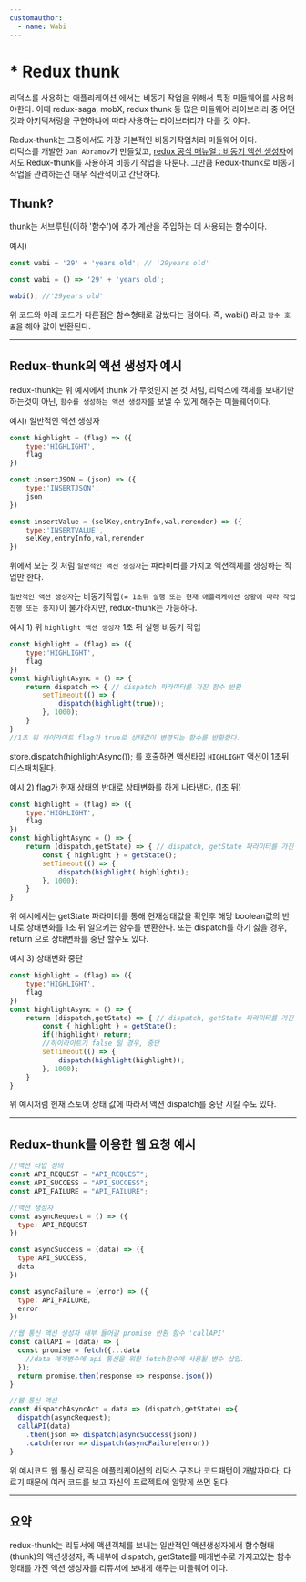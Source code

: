 ```yaml
---
customauthor:
  - name: Wabi
---
```

# * Redux thunk
<Author/>

리덕스를 사용하는 애플리케이션 에서는 비동기 작업을 위해서 특정 미들웨어를 사용해야한다. 이때 redux-saga, mobX, redux thunk 등 많은 미들웨어 라이브러리 중 어떤 것과 아키텍쳐링을 구현하냐에 따라 사용하는 라이브러리가 다를 것 이다.

Redux-thunk는 그중에서도 가장 기본적인 비동기작업처리 미들웨어 이다.\
리덕스를 개발한 `Dan Abramov`가 만들었고, [redux 공식 매뉴얼 : 비동기 액션 생성자](https://lunit.gitbook.io/redux-in-korean/advanced/asyncactions#undefined-4)에서도 Redux-thunk를 사용하여 비동기 작업을 다룬다. 그만큼 Redux-thunk로 비동기 작업을 관리하는건 매우 직관적이고 간단하다.

## Thunk?

thunk는 서브루틴(이하 '함수')에 추가 계산을 주입하는 데 사용되는 함수이다.

예시)
```js
const wabi = '29' + 'years old'; // '29years old'
```

```js
const wabi = () => '29' + 'years old';

wabi(); //'29years old'
```
위 코드와 아래 코드가 다른점은 함수형태로 감쌌다는 점이다.
즉, wabi() 라고 `함수 호출`을 해야 값이 반환된다.

---

## Redux-thunk의 액션 생성자 예시

redux-thunk는 위 예시에서 thunk 가 무엇인지 본 것 처럼, 리덕스에 객체를 보내기만 하는것이 아닌, `함수를 생성하는 액션 생성자`를 보낼 수 있게 해주는 미들웨어이다.

예시) 일반적인 액션 생성자
```js
const highlight = (flag) => ({
    type:'HIGHLIGHT',
    flag
})

const insertJSON = (json) => ({
    type:'INSERTJSON',
    json
})

const insertValue = (selKey,entryInfo,val,rerender) => ({
    type:'INSERTVALUE',
    selKey,entryInfo,val,rerender
})
```

위에서 보는 것 처럼 `일반적인 액션 생성자`는 파라미터를 가지고 액션객체를 생성하는 작업만 한다.

`일반적인 액션 생성자`는 비동기작업`(= 1초뒤 실행 또는 현재 애플리케이션 상황에 따라 작업 진행 또는 중지)`이 불가하지만, redux-thunk는 가능하다.

예시 1) 위 `highlight 액션 생성자` 1초 뒤 실행 비동기 작업
```js
const highlight = (flag) => ({
    type:'HIGHLIGHT',
    flag
})
const highlightAsync = () => {
    return dispatch => { // dispatch 파라미터를 가진 함수 반환
        setTimeout(() => {
            dispatch(highlight(true));
        }, 1000);
    }
}
//1초 뒤 하이라이트 flag가 true로 상태값이 변경되는 함수를 반환한다.
```

store.dispatch(highlightAsync()); 를 호출하면 액션타입 `HIGHLIGHT` 액션이 1초뒤 디스패치된다.

예시 2) flag가 현재 상태의 반대로 상태변화를 하게 나타낸다. (1초 뒤)
```js
const highlight = (flag) => ({
    type:'HIGHLIGHT',
    flag
})
const highlightAsync = () => {
    return (dispatch,getState) => { // dispatch, getState 파라미터를 가진 함수 반환
        const { highlight } = getState();
        setTimeout(() => {
            dispatch(highlight(!highlight));
        }, 1000);
    }
}
```

위 예시에서는 getState 파라미터를 통해 현재상태값을 확인후 해당 boolean값의 반대로 상태변화를 1초 뒤 일으키는 함수를 반환한다.
또는 dispatch를 하기 싫을 경우, return 으로 상태변화를 중단 할수도 있다.

예시 3) 상태변화 중단
```js
const highlight = (flag) => ({
    type:'HIGHLIGHT',
    flag
})
const highlightAsync = () => {
    return (dispatch,getState) => { // dispatch, getState 파라미터를 가진 함수 반환
        const { highlight } = getState();
        if(!highlight) return;
        //하이라이트가 false 일 경우, 중단
        setTimeout(() => {
            dispatch(highlight(highlight));
        }, 1000);
    }
}
```
위 예시처럼 현재 스토어 상태 값에 따라서 액션 dispatch를 중단 시킬 수도 있다.

---

## Redux-thunk를 이용한 웹 요청 예시
```js
//액션 타입 정의
const API_REQUEST = "API_REQUEST";
const API_SUCCESS = "API_SUCCESS";
const API_FAILURE = "API_FAILURE";

//액션 생성자
const asyncRequest = () => ({
  type: API_REQUEST
})

const asyncSuccess = (data) => ({
  type:API_SUCCESS,
  data
})

const asyncFailure = (error) => ({
  type: API_FAILURE,
  error
})

//웹 통신 액션 생성자 내부 들어갈 promise 반환 함수 'callAPI'
const callAPI = (data) => {
  const promise = fetch({...data
    //data 매개변수에 api 통신을 위한 fetch함수에 사용될 변수 삽입.
  });
  return promise.then(response => response.json())
}

//웹 통신 액션
const dispatchAsyncAct = data => (dispatch,getState) =>{
  dispatch(asyncRequest);
  callAPI(data)
    .then(json => dispatch(asyncSuccess(json))
    .catch(error => dispatch(asyncFailure(error))
}
```

위 예시코드 웹 통신 로직은 애플리케이션의 리덕스 구조나 코드패턴이 개발자마다, 다르기 때문에 여러 코드를 보고 자신의 프로젝트에 알맞게 쓰면 된다.

---

## 요약

redux-thunk는 리듀서에 액션객체를 보내는 일반적인 액션생성자에서 함수형태(thunk)의 액션생성자, 즉 내부에 dispatch, getState를 매개변수로 가지고있는 함수 형태를 가진 액션 생성자를 리듀서에 보내게 해주는 미들웨어 이다.